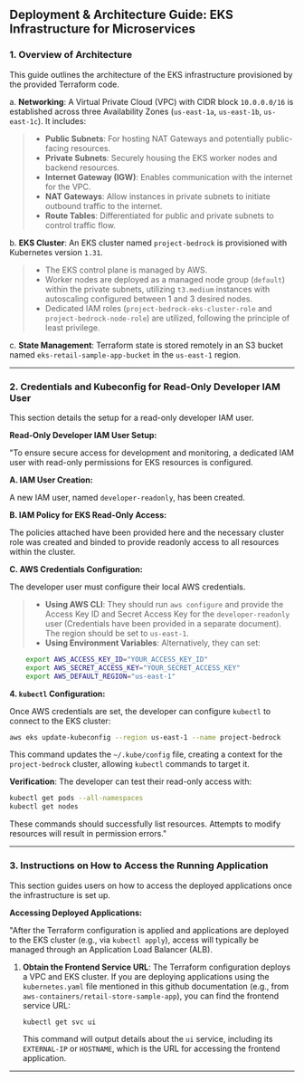## Deployment & Architecture Guide: EKS Infrastructure for Microservices

### 1. Overview of Architecture

This guide outlines the architecture of the EKS infrastructure provisioned by the provided Terraform code.

a.   **Networking**: A Virtual Private Cloud (VPC) with CIDR block `10.0.0.0/16` is established across three Availability Zones (`us-east-1a`, `us-east-1b`, `us-east-1c`). It includes:
  >* **Public Subnets**: For hosting NAT Gateways and potentially public-facing resources.
  >* **Private Subnets**: Securely housing the EKS worker nodes and backend resources.
  >* **Internet Gateway (IGW)**: Enables communication with the internet for the VPC.
  >* **NAT Gateways**: Allow instances in private subnets to initiate outbound traffic to the internet.
  >* **Route Tables**: Differentiated for public and private subnets to control traffic flow.

b.   **EKS Cluster**: An EKS cluster named `project-bedrock` is provisioned with Kubernetes version `1.31`.
  >*   The EKS control plane is managed by AWS.
  >*  Worker nodes are deployed as a managed node group (`default`) within the private subnets, utilizing `t3.medium` instances with autoscaling configured between 1 and 3 desired nodes.
  >*  Dedicated IAM roles (`project-bedrock-eks-cluster-role` and `project-bedrock-node-role`) are utilized, following the principle of least privilege.

c.   **State Management**: Terraform state is stored remotely in an S3 bucket named `eks-retail-sample-app-bucket` in the `us-east-1` region.


---

### 2. Credentials and Kubeconfig for Read-Only Developer IAM User

This section details the setup for a read-only developer IAM user.

**Read-Only Developer IAM User Setup:**

"To ensure secure access for development and monitoring, a dedicated IAM user with read-only permissions for EKS resources is configured.

**A. IAM User Creation:**

A new IAM user, named `developer-readonly`, has been created.

**B. IAM Policy for EKS Read-Only Access:**

The policies attached have been provided here and the necessary cluster role was created and binded to provide readonly access to all resources within the cluster.


**C. AWS Credentials Configuration:**

The developer user must configure their local AWS credentials.

>*   **Using AWS CLI**: They should run `aws configure` and provide the Access Key ID and Secret Access Key for the `developer-readonly` user (Credentials have been provided in a separate document). The region should be set to `us-east-1`.
>*   **Using Environment Variables**: Alternatively, they can set:
```bash
    export AWS_ACCESS_KEY_ID="YOUR_ACCESS_KEY_ID"
    export AWS_SECRET_ACCESS_KEY="YOUR_SECRET_ACCESS_KEY"
    export AWS_DEFAULT_REGION="us-east-1"
```

**4. `kubectl` Configuration:**

Once AWS credentials are set, the developer can configure `kubectl` to connect to the EKS cluster:

```bash
aws eks update-kubeconfig --region us-east-1 --name project-bedrock
```
This command updates the `~/.kube/config` file, creating a context for the `project-bedrock` cluster, allowing `kubectl` commands to target it.

**Verification**:
The developer can test their read-only access with:
```bash
kubectl get pods --all-namespaces
kubectl get nodes
```
These commands should successfully list resources. Attempts to modify resources will result in permission errors."

---

### 3. Instructions on How to Access the Running Application

This section guides users on how to access the deployed applications once the infrastructure is set up.

**Accessing Deployed Applications:**

"After the Terraform configuration is applied and applications are deployed to the EKS cluster (e.g., via `kubectl apply`), access will typically be managed through an Application Load Balancer (ALB).

1.  **Obtain the Frontend Service URL**:
    The Terraform configuration deploys a VPC and EKS cluster. If you are deploying applications using the `kubernetes.yaml` file mentioned in this github documentation (e.g., from `aws-containers/retail-store-sample-app`), you can find the frontend service URL:
    ```bash
    kubectl get svc ui
    ```
    This command will output details about the `ui` service, including its `EXTERNAL-IP` or `HOSTNAME`, which is the URL for accessing the frontend application.


---
